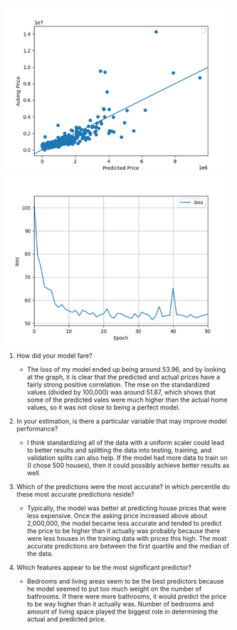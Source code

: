 ![Prices Plot](Images\project1plot2.png) ![Loss Plot](Images\project1loss.png)


1. How did your model fare?
    - The loss of my model ended up being around 53.96, and by looking at the graph, it is clear that the predicted and actual prices have a fairly strong 
      positive correlation. The mse on the standardized values (divided by 100,000) was around 51.87, which shows that some of the predicted vales were 
      much higher than the actual home values, so it was not close to being a perfect model. 

2. In your estimation, is there a particular variable that may improve model performance?
   - I think standardizing all of the data with a uniform scaler could lead to better results and splitting the data into testing, training, and validation splits can also help.
   If the model had more data to train on (I chose 500 houses), then it could possibly achieve better results as well.
     

3. Which of the predictions were the most accurate? In which percentile do these most accurate predictions reside?
    - Typically, the model was better at predicting house prices that were less expensive. Once the asking price increased above about 2,000,000, 
      the model became less accurate and tended to predict the price to be higher than it actually was probably because there were less houses in the training
      data with prices this high. The most accurate predictions are between the first quartile and the median of the data.

4. Which features appear to be the most significant predictor?
   - Bedrooms and living areas seem to be the best predictors because he model seemed to put too much weight on 
   the number of bathrooms. If there were more bathrooms, it would predict the price to be way higher than it actually was. 
     Number of bedrooms and amount of living space played the biggest role in determining the actual and predicted price.

